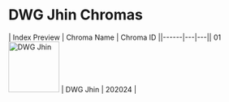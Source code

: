 # DWG Jhin Chromas

| Index  Preview | Chroma Name | Chroma ID ||------|---|---|| 01  <img src='https://raw.communitydragon.org/latest/plugins/rcp-be-lol-game-data/global/default/v1/champion-chroma-images/202/202024.png' alt='DWG Jhin' width='100'> | DWG Jhin | 202024 |